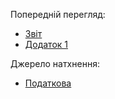 Попередній перегляд:

 - [Звіт](https://kastaneda.github.io/misc/F0103307.html)
 - [Додаток 1](https://kastaneda.github.io/misc/F0133107.html)

Джерело натхнення:

 - [Податкова](https://cabinet.tax.gov.ua/form/view/F0103307)
